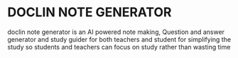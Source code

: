 # DOCLIN NOTE GENERATOR

doclin note generator is an AI powered note making, Question and answer generator and study guider for both teachers and student for simplifying the study so students and teachers can focus on study rather than wasting time
